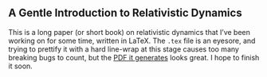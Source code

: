 ## A Gentle Introduction to Relativistic Dynamics

This is a long paper (or short book) on relativistic dynamics that I’ve been working on for some time, written in LaTeX. The `.tex` file is an eyesore, and trying to prettify it with a hard line-wrap at this stage causes too many breaking bugs to count, but the [PDF it generates](https://drive.google.com/open?id=0BzbijOFcLYkTdlpCZHBIekdCeWc) looks great. I hope to finish it soon.